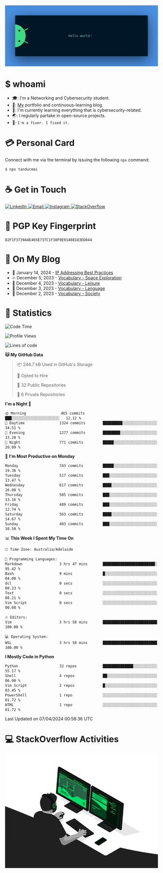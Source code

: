 <p align="center"><img src="assets/banner.png" /></p>

[//]: ![](https://github.com/tanducmai/tanducmai/actions/workflows/waka-stats.yml/badge.svg)
[//]: ![](https://github.com/tanducmai/tanducmai/actions/workflows/latest-blogs.yml/badge.svg)
[//]: ![](https://github.com/tanducmai/tanducmai/actions/workflows/stackoverflow-activities.yml/badge.svg)

# $ whoami

- :mortar_board:: I'm a Networking and Cybersecurity student.
- :telescope:: [My](https://tanducmai.com/) portfolio and continuous-learning blog.
- :seedling:: I'm currently learning everything that is cybersecurity-related.
- :earth_asia:: I regularly partake in open-source projects.
- :speech_balloon:: `I'm a fixer. I fixed it.`

# :credit_card: Personal Card

Connect with me via the terminal by issuing the following `npx` command:

```bash
$ npx tanducmai
```

# :coffee: Get in Touch

<a target="_blank" href="https://www.linkedin.com/in/tanducmai/">
  <img alt="LinkedIn" src="https://img.shields.io/badge/LinkedIn-0077B5?style=for-the-badge&logo=linkedin&logoColor=white" />
</a>
<a target="_blank" href="mailto:henryfromvietnam@gmail.com">
  <img alt="Email" src="https://img.shields.io/badge/Gmail-D14836?style=for-the-badge&logo=gmail&logoColor=white" />
</a>
<a target="_blank" href="https://www.instagram.com/henry.maii/">
  <img alt="Instagram" src="https://img.shields.io/badge/Instagram-E4405F?style=for-the-badge&logo=instagram&logoColor=white" />
</a>
<a target="_blank" href="https://stackoverflow.com/users/16999206/tanducmai">
  <img alt="StackOverflow" src="https://img.shields.io/static/v1?message=Stackoverflow&logo=stackoverflow&label=&color=FE7A16&logoColor=white&labelColor=&style=for-the-badge" />
</a>

# :closed_lock_with_key: PGP Key Fingerprint

`D2F1F3739A4E465E737C1F38F9E91488183ED044`

# :scroll: On My Blog

<!-- BLOG-POST-LIST:START -->
 - 💯 January 14, 2024 - [IP Addressing Best Practices](https://tanducmai.com/posts/blogs/ip-addressing-best-practices/)
 - 🔥 December 5, 2023 - [Vocabulary - Space Exploration](https://tanducmai.com/posts/glossaries/vocabulary/space-exploration/)
 - 💫 December 4, 2023 - [Vocabulary - Leisure](https://tanducmai.com/posts/glossaries/vocabulary/leisure/)
 - 🚀 December 3, 2023 - [Vocabulary - Language](https://tanducmai.com/posts/glossaries/vocabulary/language/)
 - 🌮 December 2, 2023 - [Vocabulary - Society](https://tanducmai.com/posts/glossaries/vocabulary/society/)<!-- BLOG-POST-LIST:END -->

# :1234: Statistics

<!--START_SECTION:waka-->
![Code Time](http://img.shields.io/badge/Code%20Time-228%20hrs%2028%20mins-blue)

![Profile Views](http://img.shields.io/badge/Profile%20Views-0-blue)

![Lines of code](https://img.shields.io/badge/From%20Hello%20World%20I%27ve%20Written-9.1%20million%20lines%20of%20code-blue)

**🐱 My GitHub Data** 

> 📦 244.7 kB Used in GitHub's Storage 
 > 
> 💼 Opted to Hire
 > 
> 📜 32 Public Repositories 
 > 
> 🔑 6 Private Repositories 
 > 
**I'm a Night 🦉** 

```text
🌞 Morning                465 commits         ███░░░░░░░░░░░░░░░░░░░░░░   12.12 % 
🌆 Daytime                1324 commits        █████████░░░░░░░░░░░░░░░░   34.51 % 
🌃 Evening                1277 commits        ████████░░░░░░░░░░░░░░░░░   33.28 % 
🌙 Night                  771 commits         █████░░░░░░░░░░░░░░░░░░░░   20.09 % 
```
📅 **I'm Most Productive on Monday** 

```text
Monday                   743 commits         █████░░░░░░░░░░░░░░░░░░░░   19.36 % 
Tuesday                  517 commits         ███░░░░░░░░░░░░░░░░░░░░░░   13.47 % 
Wednesday                617 commits         ████░░░░░░░░░░░░░░░░░░░░░   16.08 % 
Thursday                 505 commits         ███░░░░░░░░░░░░░░░░░░░░░░   13.16 % 
Friday                   489 commits         ███░░░░░░░░░░░░░░░░░░░░░░   12.74 % 
Saturday                 563 commits         ████░░░░░░░░░░░░░░░░░░░░░   14.67 % 
Sunday                   403 commits         ███░░░░░░░░░░░░░░░░░░░░░░   10.50 % 
```


📊 **This Week I Spent My Time On** 

```text
🕑︎ Time Zone: Australia/Adelaide

💬 Programming Languages: 
Markdown                 3 hrs 47 mins       ████████████████████████░   95.42 % 
Bash                     9 mins              █░░░░░░░░░░░░░░░░░░░░░░░░   04.00 % 
dcl                      0 secs              ░░░░░░░░░░░░░░░░░░░░░░░░░   00.23 % 
Text                     0 secs              ░░░░░░░░░░░░░░░░░░░░░░░░░   00.21 % 
Vim Script               0 secs              ░░░░░░░░░░░░░░░░░░░░░░░░░   00.08 % 

🔥 Editors: 
Vim                      3 hrs 58 mins       █████████████████████████   100.00 % 

💻 Operating System: 
WSL                      3 hrs 58 mins       █████████████████████████   100.00 % 
```

**I Mostly Code in Python** 

```text
Python                   32 repos            ██████████████░░░░░░░░░░░   55.17 % 
Shell                    4 repos             ██░░░░░░░░░░░░░░░░░░░░░░░   06.90 % 
Vim Script               2 repos             █░░░░░░░░░░░░░░░░░░░░░░░░   03.45 % 
PowerShell               1 repo              ░░░░░░░░░░░░░░░░░░░░░░░░░   01.72 % 
HTML                     1 repo              ░░░░░░░░░░░░░░░░░░░░░░░░░   01.72 % 
```




 Last Updated on 07/04/2024 00:58:36 UTC
<!--END_SECTION:waka-->

# :computer: StackOverflow Activities

<!-- STACKOVERFLOW:START -->
<!-- STACKOVERFLOW:END -->

<p align="center"><img src="assets/developer.gif" /></p>

